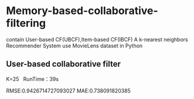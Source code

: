 # Memory-based-collaborative-filtering
contain User-based CF(UBCF),Item-based CF(IBCF)
A k-nearest neighbors Recommender System use MovieLens dataset in Python

## User-based collaborative filter
K=25    RunTime：39s

RMSE:0.9426714727093027  MAE:0.738091820385
